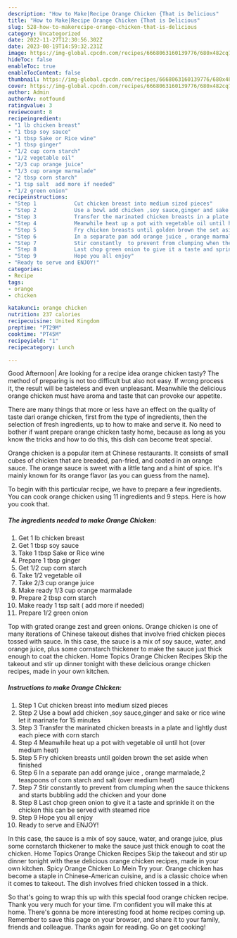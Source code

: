 ```yaml
---
description: "How to Make|Recipe Orange Chicken {That is Delicious"
title: "How to Make|Recipe Orange Chicken {That is Delicious"
slug: 528-how-to-makerecipe-orange-chicken-that-is-delicious
category: Uncategorized
date: 2022-11-27T12:30:56.302Z
date: 2023-08-19T14:59:32.231Z
image: https://img-global.cpcdn.com/recipes/6668063160139776/680x482cq70/orange-chicken-recipe-main-photo.jpg
hideToc: false
enableToc: true
enableTocContent: false
thumbnail: https://img-global.cpcdn.com/recipes/6668063160139776/680x482cq70/orange-chicken-recipe-main-photo.jpg
cover: https://img-global.cpcdn.com/recipes/6668063160139776/680x482cq70/orange-chicken-recipe-main-photo.jpg
author: Admin
authorAv: notfound
ratingvalue: 3
reviewcount: 8
recipeingredient:
- "1 lb chicken breast"
- "1 tbsp soy sauce"
- "1 tbsp Sake or Rice wine"
- "1 tbsp ginger"
- "1/2 cup corn starch"
- "1/2 vegetable oil"
- "2/3 cup orange juice"
- "1/3 cup orange marmalade"
- "2 tbsp corn starch"
- "1 tsp salt  add more if needed"
- "1/2 green onion"
recipeinstructions:
- "Step 1            Cut chicken breast into medium sized pieces"
- "Step 2            Use a bowl add chicken ,soy sauce,ginger and sake or rice wine let it marinate for 15 minutes"
- "Step 3            Transfer the marinated chicken breasts in a plate and lightly dust each piece with corn starch"
- "Step 4            Meanwhile heat up a pot with vegetable oil until hot (over medium heat)"
- "Step 5            Fry chicken breasts until golden brown the set aside when finished"
- "Step 6            In a separate pan add orange juice , orange marmalade,2 teaspoons of corn starch and salt (over medium heat)"
- "Step 7            Stir constantly  to prevent from clumping when the sauce thickens and starts bubbling  add the chicken  and your done"
- "Step 8            Last chop green onion to give it a taste and sprinkle it on the chicken  this can be served with steamed rice"
- "Step 9            Hope you all enjoy"
- "Ready to serve and ENJOY!"
categories:
- Recipe
tags:
- orange
- chicken

katakunci: orange chicken 
nutrition: 237 calories
recipecuisine: United Kingdom
preptime: "PT29M"
cooktime: "PT45M"
recipeyield: "1"
recipecategory: Lunch

---
```



Good Afternoon| Are looking for a recipe idea orange chicken tasty? The method of preparing is not too difficult but also not easy. If wrong process it, the result will be tasteless and even unpleasant. Meanwhile the delicious orange chicken must have aroma and taste that can provoke our appetite.






There are many things that more or less have an effect on the quality of taste dari orange chicken, first from the type of ingredients, then the selection of fresh ingredients, up to how to make and serve it. No need to bother if want prepare orange chicken tasty home, because as long as you know the tricks and how to do this, this dish can become treat special.


Orange chicken is a popular item at Chinese restaurants. It consists of small cubes of chicken that are breaded, pan-fried, and coated in an orange sauce. The orange sauce is sweet with a little tang and a hint of spice. It&#39;s mainly known for its orange flavor (as you can guess from the name).


To begin with this particular recipe, we have to prepare a few ingredients. You can cook orange chicken using 11 ingredients and 9 steps. Here is how you cook that.

<!--inarticleads1-->

##### The ingredients needed to make Orange Chicken:

1. Get 1 lb chicken breast
1. Get 1 tbsp soy sauce
1. Take 1 tbsp Sake or Rice wine
1. Prepare 1 tbsp ginger
1. Get 1/2 cup corn starch
1. Take 1/2 vegetable oil
1. Take 2/3 cup orange juice
1. Make ready 1/3 cup orange marmalade
1. Prepare 2 tbsp corn starch
1. Make ready 1 tsp salt ( add more if needed)
1. Prepare 1/2 green onion


Top with grated orange zest and green onions. Orange chicken is one of many iterations of Chinese takeout dishes that involve fried chicken pieces tossed with sauce. In this case, the sauce is a mix of soy sauce, water, and orange juice, plus some cornstarch thickener to make the sauce just thick enough to coat the chicken. Home Topics Orange Chicken Recipes Skip the takeout and stir up dinner tonight with these delicious orange chicken recipes, made in your own kitchen. 

<!--inarticleads2-->

##### Instructions to make Orange Chicken:

1. Step 1            Cut chicken breast into medium sized pieces
1. Step 2            Use a bowl add chicken ,soy sauce,ginger and sake or rice wine let it marinate for 15 minutes
1. Step 3            Transfer the marinated chicken breasts in a plate and lightly dust each piece with corn starch
1. Step 4            Meanwhile heat up a pot with vegetable oil until hot (over medium heat)
1. Step 5            Fry chicken breasts until golden brown the set aside when finished
1. Step 6            In a separate pan add orange juice , orange marmalade,2 teaspoons of corn starch and salt (over medium heat)
1. Step 7            Stir constantly  to prevent from clumping when the sauce thickens and starts bubbling  add the chicken  and your done
1. Step 8            Last chop green onion to give it a taste and sprinkle it on the chicken  this can be served with steamed rice
1. Step 9            Hope you all enjoy
1. Ready to serve and ENJOY!

In this case, the sauce is a mix of soy sauce, water, and orange juice, plus some cornstarch thickener to make the sauce just thick enough to coat the chicken. Home Topics Orange Chicken Recipes Skip the takeout and stir up dinner tonight with these delicious orange chicken recipes, made in your own kitchen. Spicy Orange Chicken Lo Mein Try your. Orange chicken has become a staple in Chinese-American cuisine, and is a classic choice when it comes to takeout. The dish involves fried chicken tossed in a thick. 

So that's going to wrap this up with this special food orange chicken recipe. Thank you very much for your time. I'm confident you will make this at home. There's gonna be more interesting food at home recipes coming up. Remember to save this page on your browser, and share it to your family, friends and colleague. Thanks again for reading. Go on get cooking!
